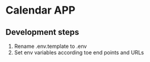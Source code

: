 # Calendar APP

## Development steps

1. Rename .env.template to .env
2. Set env variables according toe end points and URLs
